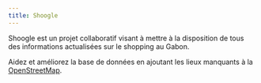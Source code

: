 ```yaml
---
title: Shoogle
---
```


Shoogle est un projet collaboratif visant à mettre à la disposition de tous des informations actualisées sur le shopping au Gabon.

Aidez et améliorez la base de données en ajoutant les lieux manquants à la [OpenStreetMap](https://www.openstreetmap.org/).
